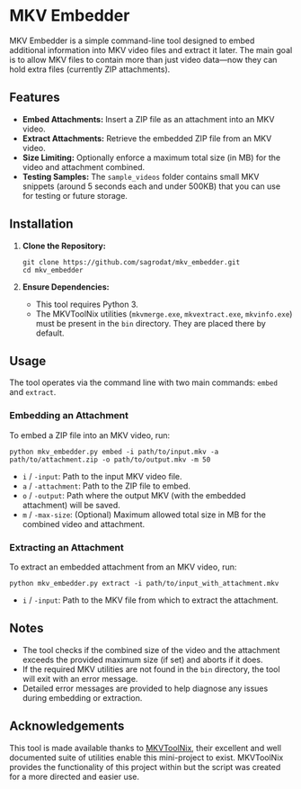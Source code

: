 # MKV Embedder

MKV Embedder is a simple command-line tool designed to embed additional information into MKV video files and extract it later. The main goal is to allow MKV files to contain more than just video data—now they can hold extra files (currently ZIP attachments).

## Features

- **Embed Attachments:** Insert a ZIP file as an attachment into an MKV video.
- **Extract Attachments:** Retrieve the embedded ZIP file from an MKV video.
- **Size Limiting:** Optionally enforce a maximum total size (in MB) for the video and attachment combined.
- **Testing Samples:** The `sample_videos` folder contains small MKV snippets (around 5 seconds each and under 500KB) that you can use for testing or future storage.

## Installation

1. **Clone the Repository:**
    
    ```
    git clone https://github.com/sagrodat/mkv_embedder.git
    cd mkv_embedder
    ```
    
2. **Ensure Dependencies:**
    - This tool requires Python 3.
    - The MKVToolNix utilities (`mkvmerge.exe`, `mkvextract.exe`, `mkvinfo.exe`) must be present in the `bin` directory. They are placed there by default.

## Usage

The tool operates via the command line with two main commands: `embed` and `extract`.

### Embedding an Attachment

To embed a ZIP file into an MKV video, run:

```
python mkv_embedder.py embed -i path/to/input.mkv -a path/to/attachment.zip -o path/to/output.mkv -m 50
```

- `i` / `-input`: Path to the input MKV video file.
- `a` / `-attachment`: Path to the ZIP file to embed.
- `o` / `-output`: Path where the output MKV (with the embedded attachment) will be saved.
- `m` / `-max-size`: (Optional) Maximum allowed total size in MB for the combined video and attachment.

### Extracting an Attachment

To extract an embedded attachment from an MKV video, run:

```
python mkv_embedder.py extract -i path/to/input_with_attachment.mkv
```

- `i` / `-input`: Path to the MKV file from which to extract the attachment.

## Notes

- The tool checks if the combined size of the video and the attachment exceeds the provided maximum size (if set) and aborts if it does.
- If the required MKV utilities are not found in the `bin` directory, the tool will exit with an error message.
- Detailed error messages are provided to help diagnose any issues during embedding or extraction.

## Acknowledgements 
This tool is made available thanks to [MKVToolNix](https://mkvtoolnix.org/), their excellent and well documented suite of utilities enable this mini-project to exist.
MKVToolNix provides the functionality of this project within but the script was created for a more directed and easier use.
